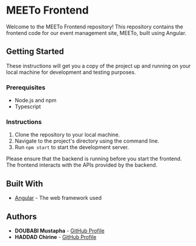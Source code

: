 # MEETo Frontend

Welcome to the MEETo Frontend repository! This repository contains the frontend code for our event management site, MEETo, built using Angular.

## Getting Started

These instructions will get you a copy of the project up and running on your local machine for development and testing purposes.

### Prerequisites

- Node.js and npm
- Typescript

### Instructions

1. Clone the repository to your local machine.
2. Navigate to the project's directory using the command line.
3. Run `npm start` to start the development server.

Please ensure that the backend is running before you start the frontend. The frontend interacts with the APIs provided by the backend.

## Built With

- [Angular](https://angular.io/) - The web framework used

## Authors

- **DOUBABI Mustapha** - [GitHub Profile](https://github.com/musdbi)
- **HADDAD Chirine** - [GitHub Profile](https://github.com/chirine-haddad)
